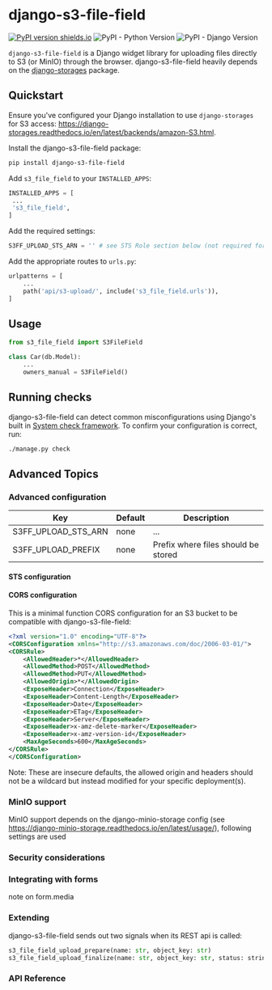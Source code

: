 # django-s3-file-field

[![PyPI version
 shields.io](https://img.shields.io/pypi/v/django-s3-file-field.svg)](https://pypi.python.org/pypi/django-s3-file-field/)
![PyPI - Python
 Version](https://img.shields.io/pypi/pyversions/django-s3-file-field)
![PyPI - Django Version](https://img.shields.io/pypi/djversions/django-s3-file-field)

`django-s3-file-field` is a Django widget library for uploading files directly to S3
(or MinIO) through the browser. django-s3-file-field heavily depends on the
[django-storages](https://github.com/jschneier/django-storages) package.

## Quickstart
Ensure you've configured your Django installation to use `django-storages` for S3 access: https://django-storages.readthedocs.io/en/latest/backends/amazon-S3.html.

Install the django-s3-file-field package:
```sh
pip install django-s3-file-field
```

Add `s3_file_field` to your `INSTALLED_APPS`:
```python
INSTALLED_APPS = [
 ...
 's3_file_field',
]
```

Add the required settings:
```python
S3FF_UPLOAD_STS_ARN = '' # see STS Role section below (not required for minio)
```

Add the appropriate routes to `urls.py`:
```python
urlpatterns = [
    ...
    path('api/s3-upload/', include('s3_file_field.urls')),
]
```


## Usage
```python
from s3_file_field import S3FileField

class Car(db.Model):
    ...
    owners_manual = S3FileField()
```


## Running checks

django-s3-file-field can detect common misconfigurations using Django's built in [System check
framework](https://docs.djangoproject.com/en/3.0/topics/checks/). To confirm
your configuration is correct, run:

``` sh
./manage.py check
```


## Advanced Topics

### Advanced configuration

| Key                  | Default          | Description                                 |
| -------------------  | ---------------- | ------------------------------------------- |
| S3FF_UPLOAD_STS_ARN  | none             | ...                                         |
| S3FF_UPLOAD_PREFIX   | none             | Prefix where files should be stored         |


#### STS configuration
#### CORS configuration

This is a minimal function CORS configuration for an S3 bucket to be compatible with django-s3-file-field:

```xml
<?xml version="1.0" encoding="UTF-8"?>
<CORSConfiguration xmlns="http://s3.amazonaws.com/doc/2006-03-01/">
<CORSRule>
    <AllowedHeader>*</AllowedHeader>
    <AllowedMethod>POST</AllowedMethod>
    <AllowedMethod>PUT</AllowedMethod>
    <AllowedOrigin>*</AllowedOrigin>
    <ExposeHeader>Connection</ExposeHeader>
    <ExposeHeader>Content-Length</ExposeHeader>
    <ExposeHeader>Date</ExposeHeader>
    <ExposeHeader>ETag</ExposeHeader>
    <ExposeHeader>Server</ExposeHeader>
    <ExposeHeader>x-amz-delete-marker</ExposeHeader>
    <ExposeHeader>x-amz-version-id</ExposeHeader>
    <MaxAgeSeconds>600</MaxAgeSeconds>
</CORSRule>
</CORSConfiguration>
```

Note: These are insecure defaults, the allowed origin and headers should not be a wildcard but instead
modified for your specific deployment(s).

### MinIO support
MinIO support depends on the django-minio-storage config (see https://django-minio-storage.readthedocs.io/en/latest/usage/), following settings are used

### Security considerations


### Integrating with forms
 note on form.media


### Extending

django-s3-file-field sends out two signals when its REST api is called:

```python
s3_file_field_upload_prepare(name: str, object_key: str)
s3_file_field_upload_finalize(name: str, object_key: str, status: string)
```
### API Reference
